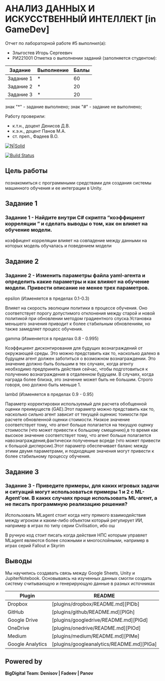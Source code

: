 # АНАЛИЗ ДАННЫХ И ИСКУССТВЕННЫЙ ИНТЕЛЛЕКТ [in GameDev]
Отчет по лабораторной работе #5 выполнил(а):
- Злыгостев Игорь Сергеевич
- РИ221001
Отметка о выполнении заданий (заполняется студентом):

| Задание | Выполнение | Баллы |
| ------ | ------ | ------ |
| Задание 1 | * | 60 |
| Задание 2 | * | 20 |
| Задание 3 | * | 20 |

знак "*" - задание выполнено; знак "#" - задание не выполнено;

Работу проверили:
- к.т.н., доцент Денисов Д.В.
- к.э.н., доцент Панов М.А.
- ст. преп., Фадеев В.О.

[![N|Solid](https://cldup.com/dTxpPi9lDf.thumb.png)](https://nodesource.com/products/nsolid)

[![Build Status](https://travis-ci.org/joemccann/dillinger.svg?branch=master)](https://travis-ci.org/joemccann/dillinger)

## Цель работы
познакомиться с программными средствами для создания системы машинного обучения и ее интеграции в Unity.

## Задание 1
### Задание 1 - Найдите внутри C# скрипта “коэффициент корреляции ” и сделать выводы о том, как он влияет на обучение модели.

коэффицент корреляции влияет на совпадение между данными на которых модель обучалась и поведением модели

## Задание 2
### Задание 2 - Изменить параметры файла yaml-агента и определить какие параметры и как влияют на обучение модели. Привести описание не менее трех параметров.

epsilon (Изменяется в пределах 0.1-0.3)

Влияет на скорость эволюции политики в процессе обучения. Оно соответствует порогу допустимого отклонения между старой и новой политикой при обновлении методом градиентного спуска.Установка меньшего значения приводит к более стабильным обновлениям, но также замедляет процесс обучения.

gamma (Изменяется в пределах 0.8 - 0.995)

Коэффициент дисконтирования для будущих вознаграждений от окружающей среды. Это можно представить как то, насколько далеко в будущем агент должен заботиться о возможном вознаграждении. Это значение должно быть большим в тех случаях, когда агенту необходимо предпринять действия сейчас, чтобы подготовиться к получению вознаграждения в отдаленном будущем. В случаях, когда награда более близка, это значение может быть не большим. Строго говоря, оно должно быть меньше 1.

lambd (Изменяется в пределах 0.9 - 0.95)

Параметр корректировки используемый для расчета обобщенной оценки преимуществ (GAE).Этот параметр можно представить как то, насколько сильно агент зависит от текущей оценкис тоимости при расчете обновленной оценки стоимости. Низкое значение соответствует тому, что агент больше полагается на текущую оценку стоимости (что может привести к большому смещению),в то время как высокое значение соответствует тому, что агент больше полагается навознаграждения,фактически полученные всреде (что может привести к большой дисперсии).Этот параметр обеспечивает баланс между этими двумя параметрами, и подходящие значения могут привести к более стабильному процессу обучения.

## Задание 3
### Задание 3 - Приведите примеры, для каких игровых задачи и ситуаций могут использоваться примеры 1 и 2 с ML-Agent’ом. В каких случаях проще использовать ML-агент, а не писать программную реализацию решения?

Использовать MLagent стоит когда нету прямого взаимодействия между игроком и каким-либо объектом который регулирует ИИ, например в играх по типу серии Civilisation, ибо ош

В ручную код стоит писать когда действия НПС которым управяет MLagent являются более сложными и многослойными, например в играх серий Fallout и Skyrim

## Выводы

Мы научились создавать связь между Google Sheets, Unity и JupiterNotebook. Основываясь на изученных данных смогли создать систему считывающую и генерирующую данные в разных источниках

| Plugin | README |
| ------ | ------ |
| Dropbox | [plugins/dropbox/README.md][PlDb] |
| GitHub | [plugins/github/README.md][PlGh] |
| Google Drive | [plugins/googledrive/README.md][PlGd] |
| OneDrive | [plugins/onedrive/README.md][PlOd] |
| Medium | [plugins/medium/README.md][PlMe] |
| Google Analytics | [plugins/googleanalytics/README.md][PlGa] |

## Powered by

**BigDigital Team: Denisov | Fadeev | Panov**

